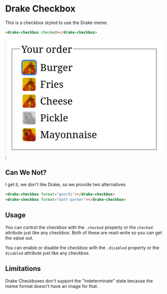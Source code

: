 # Drake Checkbox

This is a checkbox styled to use the Drake meme.

```html
<drake-checkbox checked></drake-checkbox>
```

![Examples of the checkboxes, in the form of a fast food order input. Drake is smiling and pointing to "burger", "fries" and "cheese", but frowning and putting his hand up to "pickle" and "mayonnaise"](img/example.png);

## Can We Not?

I get it, we don't like Drake, so we provide two alternatives

```html
<drake-checkbox format="geordi"></drake-checkbox>
<drake-checkbox format="matt-parker"></drake-checkbox>
```

## Usage

You can control the checkbox with the `.checked` property or the `checked` attribute just like any checkbox. Both of these are read-write so you can get the value out.

You can enable or disable the checkbox with the `.disabled` property or the `disabled` attribute just like any checkbox.

## Limitations

Drake Checkboxes don't support the "indeterminate" state because the meme format doesn't have an image for that.
